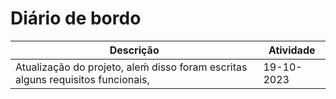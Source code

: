 # Diário de bordo
|Descrição|Atividade|
|-|-|
|Atualização do projeto, aleḿ disso foram escritas alguns requisitos funcionais,|19-10-2023|